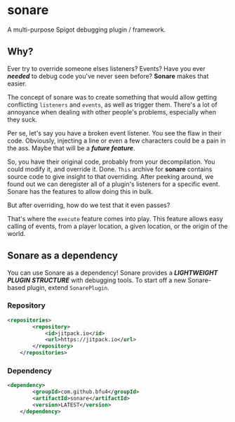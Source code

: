 # sonare
A multi-purpose Spigot debugging plugin / framework.

## Why?
Ever try to override someone elses listeners? Events?
Have you ever ***needed*** to debug code you've never seen before?
**Sonare** makes that easier.

The concept of sonare was to create something that would allow getting conflicting `listeners` and `events`, as well as trigger them. There's a lot of annoyance when dealing with other people's problems, especially when they suck.

Per se, let's say you have a broken event listener. You see the flaw in their code. Obviously, injecting a line or even a few characters could be a pain in the ass. Maybe that will be a ***future feature***.

So, you have their original code, probably from your decompilation. You could modify it, and override it. Done. `This` archive for **sonare** contains source code to give insight to that overriding.
After peeking around, we found out we can deregister all of a plugin's listeners for a specific event. Sonare has the features to allow doing this in bulk.

But after overriding, how do we test that it even passes?

That's where the `execute` feature comes into play. This feature allows easy calling of events, from a player location, a given location, or the origin of the world.


## Sonare as a dependency

You can use Sonare as a dependency! Sonare provides a ***LIGHTWEIGHT PLUGIN STRUCTURE*** with debugging tools. To start off a new Sonare-based plugin, extend `SonarePlugin`.

### Repository
```xml
<repositories>
		<repository>
		    <id>jitpack.io</id>
		    <url>https://jitpack.io</url>
		</repository>
	</repositories>
```

### Dependency
```xml
<dependency>
	    <groupId>com.github.bfu4</groupId>
	    <artifactId>sonare</artifactId>
	    <version>LATEST</version>
	</dependency>
```
